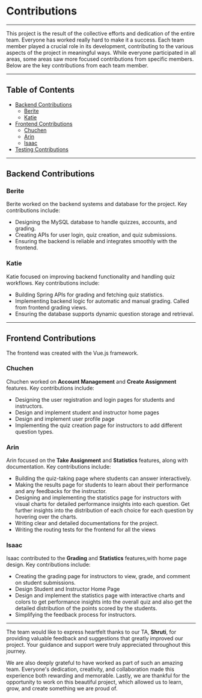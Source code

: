 # Contributions

---

This project is the result of the collective efforts and dedication of the entire team. Everyone has worked really hard to make it a success. Each team member played a crucial role in its development, contributing to the various aspects of the project in meaningful ways. While everyone participated in all areas, some areas saw more focused contributions from specific members. Below are the key contributions from each team member.

---

## Table of Contents

- [Backend Contributions](#backend-contributions)
  - [Berite](#berite)
  - [Katie](#katie)
- [Frontend Contributions](#frontend-contributions)
  - [Chuchen](#chuchen)
  - [Arin](#arin)
  - [Isaac](#isaac)
- [Testing Contributions](#testing-contributions)

---

## Backend Contributions

### Berite
Berite worked on the backend systems and database for the project. Key contributions include:  
- Designing the MySQL database to handle quizzes, accounts, and grading.  
- Creating APIs for user login, quiz creation, and quiz submissions.  
- Ensuring the backend is reliable and integrates smoothly with the frontend.

### Katie
Katie focused on improving backend functionality and handling quiz workflows. Key contributions include:  
- Building Spring APIs for grading and fetching quiz statistics.  
- Implementing backend logic for automatic and manual grading. Called from frontend grading views.
- Ensuring the database supports dynamic question storage and retrieval.

---

## Frontend Contributions

The frontend was created with the Vue.js framework.

### Chuchen
Chuchen worked on **Account Management** and **Create Assignment** features. Key contributions include:  
- Designing the user registration and login pages for students and instructors.
- Design and implement student and instructor home pages
- Design and implement user profile page
- Implementing the quiz creation page for instructors to add different question types.


### Arin
Arin focused on the **Take Assignment** and **Statistics** features, along with documentation. Key contributions include:  
- Building the quiz-taking page where students can answer interactively.
- Making the results page for students to learn about their performance and any feedbacks for the instructor.
- Designing and implementing the statistics page for instructors with visual charts for detailed performance insights into each question. Get further insights into the distribution of each choice for each question by hovering over the charts.  
- Writing clear and detailed documentations for the project.
- Writing the routing tests for the frontend for all the views

### Isaac
Isaac contributed to the **Grading** and **Statistics** features,with home page design. Key contributions include:  
- Creating the grading page for instructors to view, grade, and comment on student submissions.
- Design Student and Instructor Home Page
- Design and implement the statistics page with interactive charts and colors to get performance insights into the overall quiz and also get the detailed distribution of the points scored by the students.
- Simplifying the feedback process for instructors.  


---

The team would like to express heartfelt thanks to our TA, **Shruti**, for providing valuable feedback and suggestions that greatly improved our project. Your guidance and support were truly appreciated throughout this journey.

We are also deeply grateful to have worked as part of such an amazing team. Everyone's dedication, creativity, and collaboration made this experience both rewarding and memorable. Lastly, we are thankful for the opportunity to work on this beautiful project, which allowed us to learn, grow, and create something we are proud of.
